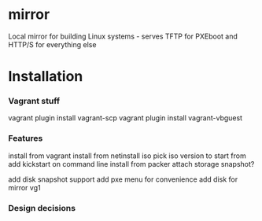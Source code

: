 # mirror
Local mirror for building Linux systems - serves TFTP for PXEboot and HTTP/S for everything else



# Installation




### Vagrant stuff

vagrant plugin install vagrant-scp
vagrant plugin install vagrant-vbguest

### Features

install from vagrant
install from netinstall iso
	pick iso version to start from
	add kickstart on command line
install from packer
	attach storage
	snapshot?

add disk snapshot support
add pxe menu for convenience
add disk for mirror vg1



### Design decisions
